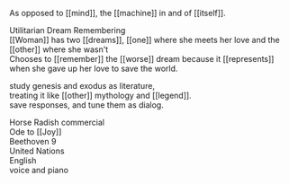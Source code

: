 As opposed to [[mind]], the [[machine]] in and of [[itself]].

Utilitarian Dream Remembering  
[[Woman]] has two [[dreams]], [[one]] where she meets her love and the [[other]] where she wasn't  
Chooses to [[remember]] the [[worse]] dream because it [[represents]] when she gave up her love to save the world.

study genesis and exodus as literature,  
treating it like [[other]] mythology and [[legend]].  
save responses, and tune them as dialog.

Horse Radish commercial  
Ode to [[Joy]]  
Beethoven 9  
United Nations  
English  
voice and piano